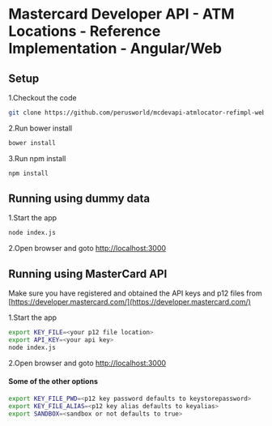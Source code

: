 # Mastercard Developer API - ATM Locations - Reference Implementation - Angular/Web #

## Setup ##

1.Checkout the code
```bash
git clone https://github.com/perusworld/mcdevapi-atmlocator-refimpl-web.git
```
2.Run bower install
```bash
bower install
```
3.Run npm install
```bash
npm install
```

## Running using dummy data ##
1.Start the app
```bash
node index.js
```
2.Open browser and goto [http://localhost:3000](http://localhost:3000)

## Running using MasterCard API ##
Make sure you have registered and obtained the API keys and p12 files from [https://developer.mastercard.com/](https://developer.mastercard.com/)

1.Start the app
```bash
export KEY_FILE=<your p12 file location>
export API_KEY=<your api key>
node index.js
```
2.Open browser and goto [http://localhost:3000](http://localhost:3000)

#### Some of the other options ####
```bash
export KEY_FILE_PWD=<p12 key password defaults to keystorepassword>
export KEY_FILE_ALIAS=<p12 key alias defaults to keyalias>
export SANDBOX=<sandbox or not defaults to true>
```
